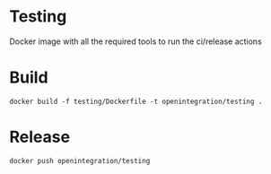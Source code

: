 # Testing

Docker image with all the required tools to run the ci/release actions

# Build
`docker build -f testing/Dockerfile -t openintegration/testing .`

# Release
`docker push openintegration/testing`